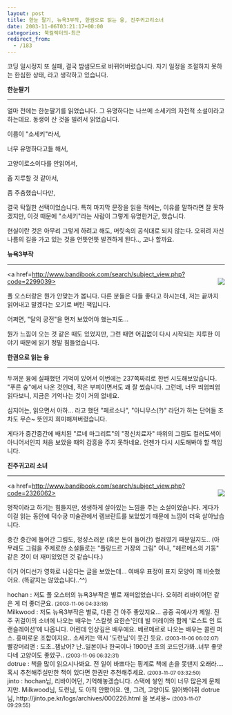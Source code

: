 ```yaml
---
layout: post
title: 한눈 팔기, 뉴욕3부작, 한권으로 읽는 융, 진주귀고리소녀
date: 2003-11-06T03:21:17+00:00
categories: 북컬렉터의-최근
redirect_from:
  - /183
---
```


코딩 일시정지 또 실패, 결국 밤샘모드로 바뀌어버렸습니다. 자기 일정을 조절하지 못하는 한심한 상태, 라고 생각하고 있습니다.

<B>한눈팔기</B>

------

얼마 전에는 한눈팔기를 읽었습니다. 그 유명하다는 나쓰메 소세키의 자전적 소설이라고 하는데요. 동생이 산 것을 빌려서 읽었습니다.

이름이 "소세키"라서,

너무 유명하다고들 해서,

고양이로소이다를 안읽어서,

좀 지루할 것 같아서,

좀 주춤했습니다만,

결국 탁월한 선택이었습니다. 특히 마지막 문장을 읽을 적에는, 이유를 말하라면 잘 못하겠지만, 이것 때문에 "소세키"라는 사람이 그렇게 유명한거군, 했습니다.

현실이란 것은 아무리 그렇게 하려고 해도, 머릿속의 공식대로 되지 않는다. 오히려 자신 나름의 길을 가고 있는 것을 언뜻언뜻 발견하게 된다.., 고나 할까요.

<B>뉴욕3부작</B>

----

<a href=http://www.bandibook.com/search/subject_view.php?code=2299039><img src=http://www.bandibook.com/largeimage/2299039.jpg align=right border=0></a>

폴 오스터랑은 뭔가 안맞는가 봅니다. 다른 분들은 다들 좋다고 하시는데, 저는 끝까지 읽어내고 말겠다는 오기로 버틴 책입니다.

어쩌면, "달의 궁전"을 먼저 보았어야 했는지도...

뭔가 느낌이 오는 것 같은 때도 있었지만, 그런 때면 어김없이 다시 시작되는 지루한 이야기 때문에 읽기 정말 힘들었습니다.

<B>한권으로 읽는 융</B>

----

두꺼운 융에 실패했던 기억이 있어서 이번에는 237쪽짜리로 한번 시도해보았습니다. "푸른 숲"에서 나온 것인데, 작은 부피이면서도 꽤 잘 썼습니다. 그런데, 너무 띄엄띄엄 읽다보니, 지금은 기억나는 것이 거의 없네요.

심지어는, 읽으면서 아하... 라고 했던 "페르소나", "아니무스(?)" 라던가 하는 단어들 조차도 무슨~ 뜻인지 희미해져버렸습니다.

게다가 중간중간에 배치된 "르네 마그리트"의 "정신치료자" 따위의 그림도 컬러도색이 아니어서인지 처음 보았을 때의 감흥을 주지 못하네요. 언젠가 다시 시도해봐야 할 책입니다.

<B>진주귀고리 소녀</B>

----

<a href=http://www.bandibook.com/search/subject_view.php?code=2326062><img src=http://www.bandibook.com/largeimage/2326062.jpg border=0 align=right></A>

명작이라고 하기는 힘들지만, 생생하게 살아있는 느낌을 주는 소설이었습니다. 게다가 이걸 읽는 동안에 덕수궁 미술관에서 렘브란트를 보았었기 때문에 느낌이 더욱 살아났습니다.

중간 중간에 들어간 그림도, 정성스러운 (혹은 돈이 들어간) 컬러였기 때문일지도.. (아무래도 그림을 주제로한 소설들로는 "플랑드르 거장의 그림" 이나, "헤르메스의 기둥" 같은 것이 더 재미있었던 것 같습니다.)

이거 어디선가 영화로 나온다는 글을 보았는데... 여배우 표정이 표지 모양이 꽤 비슷했어요. (똑같지는 않았습니다..^^)
<div id=comments>
<div class=comment>
<!--- cmt:396 --->
<!--- mail: --->
<!--- parent:0 --->
hochan : 
저도 폴 오스터의 뉴욕3부작은 별로 재미없었습니다. 오히려 리바이어던 같은 게 더 좋더군요.
 <small>(2003-11-06 04:33:18)</small>
</div>
<div class=comment>
<!--- cmt:397 --->
<!--- mail: --->
<!--- parent:0 --->
Milkwood : 
저도 뉴욕3부작은 별로, 다른 건 아주 좋았지요... 공중 곡예사가 제일. 
진주 귀걸이의 소녀에 나오는 배우는 '스칼렛 요한슨'인데 빌 머레이와 함께 '로스트 인 트랜슬레이션'에 나옵니다. 어린데 인상깊은 배우에요. 베르메르로 나오는 배우는 콜린 퍼스. 흥미로운 조합이지요..
소세키는 역시 '도련님'이 웃긴 듯요.
 <small>(2003-11-06 06:02:07)</small>
</div>
<div class=comment>
<!--- cmt:398 --->
<!--- mail: --->
<!--- parent:0 --->
빨강머리앤 : 
도초..잼났어?
난..일본이나 한국이나
1900년 초의 코드인가봐..너무 좋앗다네
고양이도 좋았구..
 <small>(2003-11-06 06:32:31)</small>
</div>
<div class=comment>
<!--- cmt:399 --->
<!--- mail: --->
<!--- parent:0 --->
dotrue : 
책을 많이 읽으시나봐요. 전 일이 바쁘다는 핑계로 책에 손을 못댄지 오래라.... 혹시 추천해주실만한 책이 있다면 한권만 추천해주세요.
 <small>(2003-11-07 03:32:50)</small>
</div>
<div class=comment>
<!--- cmt:400 --->
<!--- mail: --->
<!--- parent:0 --->
jinto : 
hochan님, 리바이어던, 기억해놓겠습니다. 스택에 쌓인 책이 너무 많은게 문제지만.
Milkwood님, 도련님, 도 아직 안봤어요.
앤, 그려, 고양이도 읽어봐야쥐
dotrue님, http://jinto.pe.kr/logs/archives/000226.html 을 보셔용~
 <small>(2003-11-07 09:29:55)</small>
</div>
</div>

